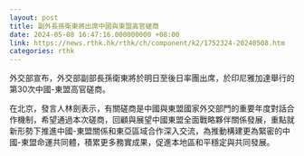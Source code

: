 ```yaml
---
layout: post
title: 副外長孫衛東將出席中國與東盟高官磋商
date: 2024-05-08 16:47:16.000000000 +08:00
link: https://news.rthk.hk/rthk/ch/component/k2/1752324-20240508.htm
categories: rthk
---
```


外交部宣布，外交部副部長孫衛東將於明日至後日率團出席，於印尼雅加達舉行的第30次中國-東盟高官磋商。

在北京，發言人林劍表示，有關磋商是中國與東盟國家外交部門的重要年度對話合作機制，希望通過本次磋商，回顧與展望中國東盟全面戰略夥伴關係發展，重點就新形勢下推進中國-東盟關係和東亞區域合作深入交流，為推動構建更為緊密的中國-東盟命運共同體，積累更多務實成果，促進本地區和平穩定與共同發展。
